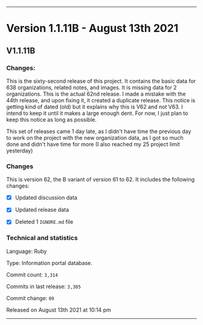 ***

# Version 1.1.11B - August 13th 2021

## V1.1.11B

### Changes:

This is the sixty-second release of this project. It contains the basic data for 638 organizations, <!-- (fork count minus 2) !--> related notes, and images. It is missing data for 2 organizations. This is the actual 62nd release. I made a mistake with the 44th release, and upon fixing it, it created a duplicate release. This notice is getting kind of dated (old) but it explains why this is V62 and not V63. I intend to keep it until it makes a large enough dent. For now, I just plan to keep this notice as long as possible.

This set of releases came 1 day late, as I didn't have time the previous day to work on the project with the new organization data, as I got so much done and didn't have time for more (I also reached my 25 project limit yesterday)

### Changes

This is version 62, the B variant of version 61 to 62. It includes the following changes:

- [x] Updated discussion data

- [x] Updated release data

- [x] Deleted 1 `IGNORE.md` file

<!-- - [x] Updated Git navigation data

<!-- - [x] Deleted 3 `IGNORE.md` files !-->

### Technical and statistics

Language: Ruby

Type: Information portal database.

Commit count: `3,314`

Commits in last release: `3,305`

Commit change: `09`

Released on August 13th 2021 at 10:14 pm

***
